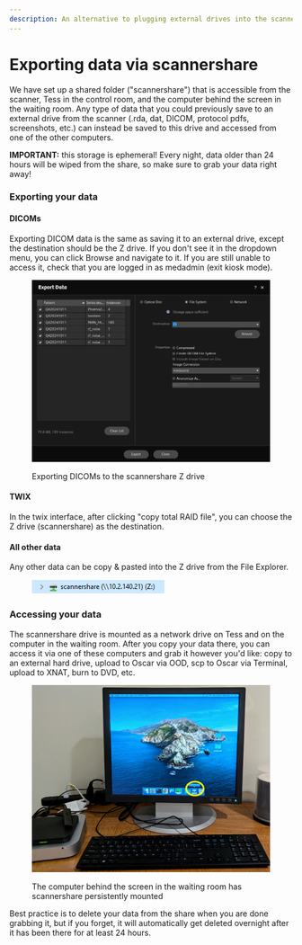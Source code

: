```yaml
---
description: An alternative to plugging external drives into the scanner console
---
```


# Exporting data via scannershare

We have set up a shared folder ("scannershare") that is accessible from the scanner, Tess in the control room, and the computer behind the screen in the waiting room. Any type of data that you could previously save to an external drive from the scanner (.rda, dat, DICOM, protocol pdfs, screenshots, etc.) can instead be saved to this drive and accessed from one of the other computers.

**IMPORTANT:** this storage is ephemeral! Every night, data older than 24 hours will be wiped from the share, so make sure to grab your data right away!

### Exporting your data

#### DICOMs

Exporting DICOM data is the same as saving it to an external drive, except the destination should be the Z drive. If you don't see it in the dropdown menu, you can click Browse and navigate to it. If you are still unable to access it, check that you are logged in as medadmin (exit kiosk mode).&#x20;

<figure><img src="../.gitbook/assets/scannershare_export.png" alt=""><figcaption><p>Exporting DICOMs to the scannershare Z drive</p></figcaption></figure>

#### TWIX

In the twix interface, after clicking "copy total RAID file", you can choose the Z drive (scannershare) as the destination.

#### All other data

Any other data can be copy & pasted into the Z drive from the File Explorer.&#x20;

<figure><img src="../.gitbook/assets/scannershare_fileexplorer (1).png" alt=""><figcaption></figcaption></figure>

### Accessing your data

The scannershare drive is mounted as a network drive on Tess and on the computer in the waiting room. After you copy your data there, you can access it via one of these computers and grab it however you'd like: copy to an external hard drive, upload to Oscar via OOD, scp to Oscar via Terminal, upload to XNAT, burn to DVD, etc.

<figure><img src="../.gitbook/assets/scannershare_access_comp (2).jpg" alt=""><figcaption><p>The computer behind the screen in the waiting room has scannershare persistently mounted</p></figcaption></figure>

Best practice is to delete your data from the share when you are done grabbing it, but if you forget, it will automatically get deleted overnight after it has been there for at least 24 hours.&#x20;
